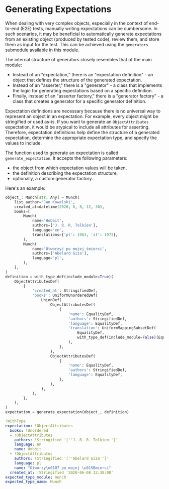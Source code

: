 # Generating Expectations

When dealing with very complex objects, especially in the context of end-to-end (E2E) tests, manually writing expectations can be cumbersome. In such scenarios, it may be beneficial to automatically generate expectations from an existing object (produced by tested code), review them, and store them as input for the test. This can be achieved using the `generators` submodule available in this module.

The internal structure of generators closely resembles that of the main module:

- Instead of an "expectation," there is an "expectation definition" - an object that defines the structure of the generated expectation.
- Instead of an "asserter," there is a "generator" - a class that implements the logic for generating expectations based on a specific definition.
- Finally, instead of an "asserter factory," there is a "generator factory" - a class that creates a generator for a specific generator definition.

Expectation definitions are necessary because there is no universal way to represent an object in an expectation. For example, every object might be stringified or used as-is. If you want to generate an `ObjectAttributes` expectation, it would be atypical to include all attributes for asserting. Therefore, expectation definitions help define the structure of a generated expectation, determine the appropriate expectation type, and specify the values to include.

The function used to generate an expectation is called `generate_expectation`. It accepts the following parameters:

- the object from which expectation values will be taken,
- the definition describing the expectation structure,
- optionally, a custom generator factory.

Here's an example:

```python
object_: Munch[str, Any] = Munch(
    list_author='Jan Kowalski',
    created_at=datetime(2020, 6, 8, 12, 30),
    books=[
        Munch(
            name='Hobbit',
            authors=['J. R. R. Tolkien'],
            language='en',
            translations={'pl': 1963, 'it': 1973},
        ),
        Munch(
            name='Otworzyć po mojej śmierci',
            authors=['Abelard Giza'],
            language='pl',
        ),
    ],
)
definition = with_type_def(include_module=True)(
    ObjectAttributesDef(
        {
            'created_at': StringifiedDef,
            'books': UniformUnorderedDef(
                UnionDef(
                    ObjectAttributesDef(
                        {
                            'name': EqualityDef,
                            'authors': StringifiedDef,
                            'language': EqualityDef,
                            'translation': UniformMappingSubsetDef(
                                EqualityDef,
                                with_type_def(include_module=False)(EqualityDef),
                            ),
                        },
                    ),
                    ObjectAttributesDef(
                        {
                            'name': EqualityDef,
                            'authors': StringifiedDef,
                            'language': EqualityDef,
                        },
                    ),
                ),
            ),
        },
    ),
)
expectation = generate_expectation(object_, definition)
```

```yaml title='Generated Expectation'
!WithType
expectation: !ObjectAttributes
  books: !Unordered
  - !ObjectAttributes
    authors: !Stringified '[''J. R. R. Tolkien'']'
    language: en
    name: Hobbit
  - !ObjectAttributes
    authors: !Stringified '[''Abelard Giza'']'
    language: pl
    name: "Otworzy\u0107 po mojej \u015Bmierci"
  created_at: !Stringified '2020-06-08 12:30:00'
expected_type_module: munch
expected_type_name: Munch
```
